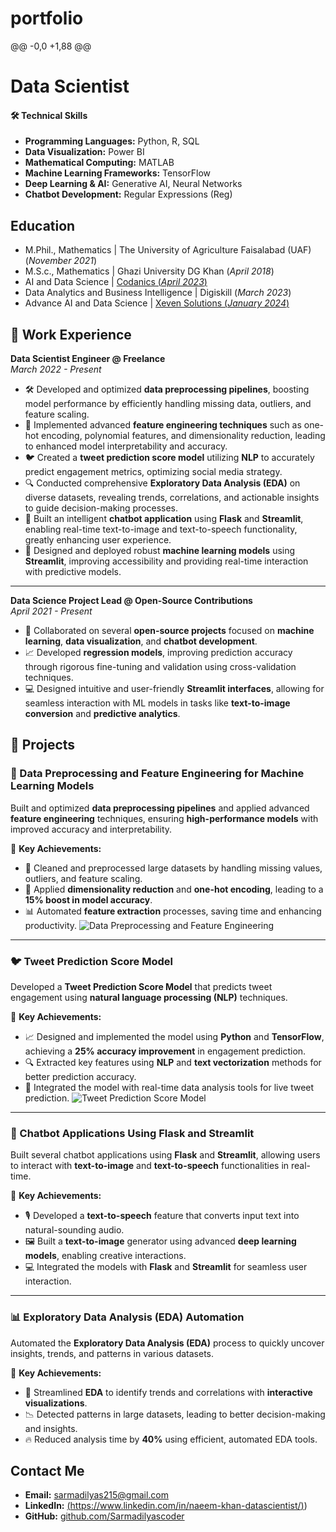 # portfolio
@@ -0,0 +1,88 @@
# Data Scientist

#### 🛠️ Technical Skills
- **Programming Languages:** Python, R, SQL
- **Data Visualization:** Power BI
- **Mathematical Computing:** MATLAB
- **Machine Learning Frameworks:** TensorFlow
- **Deep Learning & AI:** Generative AI, Neural Networks
- **Chatbot Development:** Regular Expressions (Reg)

## Education
- M.Phil., Mathematics | The University of Agriculture Faisalabad (UAF) (_November 2021_)								       		
- M.S.c., Mathematics	 | Ghazi University DG Khan (_April 2018_)			        		
- AI and Data Science  | [Codanics (_April 2023_)](https://codanics.com/tutor-certificate/?cert_hash=9717cb0f6475a6f6)
- Data Analytics and Business Intelligence | Digiskill (_March 2023_)
- Advance AI and Data Science | [Xeven Solutions (_January 2024_)](https://training.xevensolutions.com/)
 

## 💼 Work Experience

**Data Scientist Engineer @ Freelance**  
_March 2022 - Present_  
- 🛠️ Developed and optimized **data preprocessing pipelines**, boosting model performance by efficiently handling missing data, outliers, and feature scaling.
- 🧠 Implemented advanced **feature engineering techniques** such as one-hot encoding, polynomial features, and dimensionality reduction, leading to enhanced model interpretability and accuracy.
- 🐦 Created a **tweet prediction score model** utilizing **NLP** to accurately predict engagement metrics, optimizing social media strategy.
- 🔍 Conducted comprehensive **Exploratory Data Analysis (EDA)** on diverse datasets, revealing trends, correlations, and actionable insights to guide decision-making processes.
- 🤖 Built an intelligent **chatbot application** using **Flask** and **Streamlit**, enabling real-time text-to-image and text-to-speech functionality, greatly enhancing user experience.
- 🚀 Designed and deployed robust **machine learning models** using **Streamlit**, improving accessibility and providing real-time interaction with predictive models.

---

**Data Science Project Lead @ Open-Source Contributions**  
_April 2021 - Present_  
- 🤝 Collaborated on several **open-source projects** focused on **machine learning**, **data visualization**, and **chatbot development**.
- 📈 Developed **regression models**, improving prediction accuracy through rigorous fine-tuning and validation using cross-validation techniques.
- 💻 Designed intuitive and user-friendly **Streamlit interfaces**, allowing for seamless interaction with ML models in tasks like **text-to-image conversion** and **predictive analytics**.


## 🚀 Projects

### 🧩 Data Preprocessing and Feature Engineering for Machine Learning Models
Built and optimized **data preprocessing pipelines** and applied advanced **feature engineering** techniques, ensuring **high-performance models** with improved accuracy and interpretability.

🎯 **Key Achievements:**
- 🧹 Cleaned and preprocessed large datasets by handling missing values, outliers, and feature scaling.
- 🔄 Applied **dimensionality reduction** and **one-hot encoding**, leading to a **15% boost in model accuracy**.
- 📊 Automated **feature extraction** processes, saving time and enhancing productivity.
![Data Preprocessing and Feature Engineering](/assit_img/imge2.gif)
---

### 🐦 Tweet Prediction Score Model
Developed a **Tweet Prediction Score Model** that predicts tweet engagement using **natural language processing (NLP)** techniques.

🎯 **Key Achievements:**
- 📈 Designed and implemented the model using **Python** and **TensorFlow**, achieving a **25% accuracy improvement** in engagement prediction.
- 🔍 Extracted key features using **NLP** and **text vectorization** methods for better prediction accuracy.
- 🤖 Integrated the model with real-time data analysis tools for live tweet prediction.
![Tweet Prediction Score Model](/assit_img/imge3.png)
---

### 💬 Chatbot Applications Using Flask and Streamlit
Built several chatbot applications using **Flask** and **Streamlit**, allowing users to interact with **text-to-image** and **text-to-speech** functionalities in real-time.

🎯 **Key Achievements:**
- 🎙️ Developed a **text-to-speech** feature that converts input text into natural-sounding audio.
- 🖼️ Built a **text-to-image** generator using advanced **deep learning models**, enabling creative interactions.
- 💻 Integrated the models with **Flask** and **Streamlit** for seamless user interaction.
---

### 📊 Exploratory Data Analysis (EDA) Automation
Automated the **Exploratory Data Analysis (EDA)** process to quickly uncover insights, trends, and patterns in various datasets.

🎯 **Key Achievements:**
- 🧐 Streamlined **EDA** to identify trends and correlations with **interactive visualizations**.
- 📉 Detected patterns in large datasets, leading to better decision-making and insights.
- 🔥 Reduced analysis time by **40%** using efficient, automated EDA tools.

## Contact Me

- **Email:** sarmadilyas215@gmail.com
- **LinkedIn:** [(https://www.linkedin.com/in/naeem-khan-datascientist/)](https://www.linkedin.com/in/naeem-khan-datascientist/))
- **GitHub:** [github.com/Sarmadilyascoder](https://github.com/Sarmadilyascoder)


